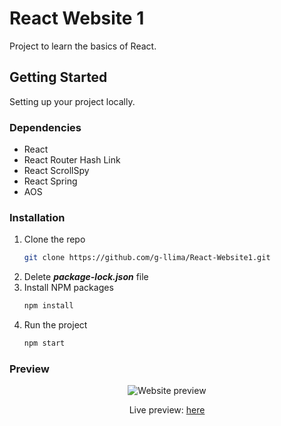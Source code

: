 # React Website 1

Project to learn the basics of React.

## Getting Started

Setting up your project locally.

### Dependencies

* React
* React Router Hash Link
* React ScrollSpy
* React Spring
* AOS

### Installation

1. Clone the repo
   ```sh
   git clone https://github.com/g-llima/React-Website1.git
   ```
2. Delete ***package-lock.json*** file 
3. Install NPM packages
   ```sh
   npm install
   ```
4. Run the project
   ```sh
   npm start
   ```

### Preview

<div align="center">
  <img src="https://user-images.githubusercontent.com/78111347/159100354-844b13eb-8495-4f66-91b3-82a1a10b21ac.gif" alt="Website preview"/>
  <p>Live preview: <a href="https://happy-golick-bda539.netlify.app" target="_blank">here</a></p>
</div>
